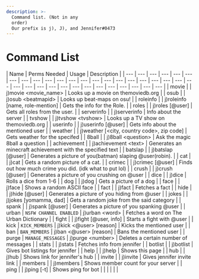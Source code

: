 ```yaml
---
description: >-
  Command list. (Not in any
  order)                                                                                                                           
  Our prefix is j), J), and Jennifer#0473
---
```


# Command List

| Name | Perms Needed | Usage | Description  |
| --- | --- | --- | --- | --- | --- | --- | --- | --- | --- | --- | --- | --- | --- | --- | --- | --- | --- | --- | --- | --- | --- | --- | --- | --- | --- | --- | --- | --- | --- | --- | --- | --- | --- | --- |
| movie |  | j\)movie &lt;movie\_name&gt; | Looks up a movie on themoviedb.org |
| osub |  | j\)osub &lt;beatmapid&gt; | Looks up beat-maps on osu! |
| roleinfo |  | j\)roleinfo \[name, role-mention\] | Gets the info for the Role. |
| roles |  | j\)roles \[@user\] | Gets all roles from the user. |
| serverinfo |  | j\)serverinfo | Info about the server |
| tvshow |  | j\)tvshow &lt;tvshow&gt; | Looks up a TV show on themoviedb.org |
| userinfo |  | j\)userinfo \[@user\] | Gets info about the mentioned user |
| weather |  | j\)weather \[&lt;city, country code&gt;, zip code\] | Gets weather for the specifed |
| 8ball |  | j\)8ball &lt;question&gt; | Ask the magic 8ball a question |
| achievement |  | j\)achievement &lt;text&gt; | Generates an minecraft achievement with the specified text |
| batslap |  | j\)batslap \[@user\] | Generates a picture of you\(batman\) slaping @user\(robin\). |
| cat |  | j\)cat | Gets a random picture of a cat. |
| crimec |  | j\)crimec \[@user\] | Finds out how much crime you did. \(idk what to put lol\) |
| crush |  | j\)crush \[@user\] | Generates a picture of you crushing on @user |
| dice |  | j\)dice | Rolls a dice from 1-6 |
| dog |  | j\)dog | Gets a picture of a dog |
| face |  | j\)face | Shows a random ASCII face |
| fact |  | j\)fact | Fetches a fact |
| hide |  | j\)hide \[@user\] | Generates a picture of you hiding from @user |
| jokes |  | j\)jokes \[yomamma, dad\] | Gets a random joke from the said category |
| spank |  | j\)spank \[@user\] | Generates a picture of you spanking @user |
| urban | `NSFW CHANNEL ENABLED` | j\)urban &lt;word&gt; | Fetches a word on The Urban Dictionary |
| fight |  | j\)fight \[@user, info\] | Starts a fight with @user |
| kick | `KICK_MEMBERS` | j\)kick &lt;@user&gt; \[reason\] | Kicks the mentioned user |
| ban | `BAN_MEMBERS` | j\)ban &lt;@user&gt; \[reason\] | Bans the mentioned user |
| purge | `MANAGE_MESSAGES` | j\)purge &lt;number&gt; | Deletes a certain number of messages |
| stats |  | j\)stats | Fetches info from jennifer |
| botlist |  | j\)botlist | Gives bot listings  for jennifer |
| help |  | j\)help | Shows this page |
| hub |  | j\)hub | Shows link for jennifer's hub |
| invite |  | j\)invite | Gives jennifer invite link |
| members |  | j\)members | Shows member count for your server |
| ping |  | j\)ping \[-t\] | Shows ping for bot |
|  |  |  |  |



